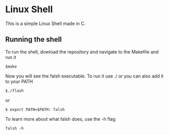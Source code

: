 # Linux Shell 

This is a simple Linux Shell made in C. 

## Running the shell

To run the shell, dowload the repository and navigate to the Makefile and run it

```
$make
```

Now you will see the falsh executable. To run it use ./ or you can also add it to your PATH

```
$./flash
```

or

```
$ export PATH=$PATH: falsh
```

To learn more about what falsh does, use the -h flag

```
falsh -h
```

